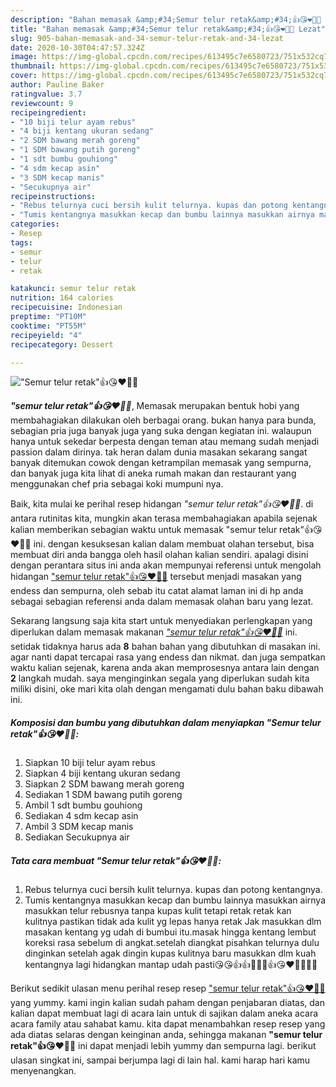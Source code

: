 ```yaml
---
description: "Bahan memasak &amp;#34;Semur telur retak&amp;#34;👍😘❤️👍🏼 Lezat"
title: "Bahan memasak &amp;#34;Semur telur retak&amp;#34;👍😘❤️👍🏼 Lezat"
slug: 905-bahan-memasak-and-34-semur-telur-retak-and-34-lezat
date: 2020-10-30T04:47:57.324Z
image: https://img-global.cpcdn.com/recipes/613495c7e6580723/751x532cq70/semur-telur-retak👍😘❤️👍🏼-foto-resep-utama.jpg
thumbnail: https://img-global.cpcdn.com/recipes/613495c7e6580723/751x532cq70/semur-telur-retak👍😘❤️👍🏼-foto-resep-utama.jpg
cover: https://img-global.cpcdn.com/recipes/613495c7e6580723/751x532cq70/semur-telur-retak👍😘❤️👍🏼-foto-resep-utama.jpg
author: Pauline Baker
ratingvalue: 3.7
reviewcount: 9
recipeingredient:
- "10 biji telur ayam rebus"
- "4 biji kentang ukuran sedang"
- "2 SDM bawang merah goreng"
- "1 SDM bawang putih goreng"
- "1 sdt bumbu gouhiong"
- "4 sdm kecap asin"
- "3 SDM kecap manis"
- "Secukupnya air"
recipeinstructions:
- "Rebus telurnya cuci bersih kulit telurnya. kupas dan potong kentangnya."
- "Tumis kentangnya masukkan kecap dan bumbu lainnya masukkan airnya masukkan telur rebusnya tanpa kupas kulit tetapi retak retak kan kulitnya pastikan tidak ada kulit yg lepas hanya retak Jak masukkan dlm masakan kentang yg udah di bumbui itu.masak hingga kentang lembut koreksi rasa sebelum di angkat.setelah diangkat pisahkan telurnya dulu dinginkan setelah agak dingin kupas kulitnya baru masukkan dlm kuah kentangnya lagi hidangkan mantap udah pasti😘😘👍👍🤭🤭🙏👍😘❤️👍🏼👍🏼"
categories:
- Resep
tags:
- semur
- telur
- retak

katakunci: semur telur retak 
nutrition: 164 calories
recipecuisine: Indonesian
preptime: "PT10M"
cooktime: "PT55M"
recipeyield: "4"
recipecategory: Dessert

---
```



![&#34;Semur telur retak&#34;👍😘❤️👍🏼](https://img-global.cpcdn.com/recipes/613495c7e6580723/751x532cq70/semur-telur-retak👍😘❤️👍🏼-foto-resep-utama.jpg)

<b><i>&#34;semur telur retak&#34;👍😘❤️👍🏼</i></b>, Memasak merupakan bentuk hobi yang membahagiakan dilakukan oleh berbagai orang. bukan hanya para bunda, sebagian pria juga banyak juga yang suka dengan kegiatan ini. walaupun hanya untuk sekedar berpesta dengan teman atau memang sudah menjadi passion dalam dirinya. tak heran dalam dunia masakan sekarang sangat banyak ditemukan cowok dengan ketrampilan memasak yang sempurna, dan banyak juga kita lihat di aneka rumah makan dan restaurant yang menggunakan chef pria sebagai koki mumpuni nya.

Baik, kita mulai ke perihal resep hidangan <i>&#34;semur telur retak&#34;👍😘❤️👍🏼</i>. di antara rutinitas kita, mungkin akan terasa membahagiakan apabila sejenak kalian memberikan sebagian waktu untuk memasak &#34;semur telur retak&#34;👍😘❤️👍🏼 ini. dengan kesuksesan kalian dalam membuat olahan tersebut, bisa membuat diri anda bangga oleh hasil olahan kalian sendiri. apalagi disini dengan perantara situs ini anda akan mempunyai referensi untuk mengolah hidangan <u>&#34;semur telur retak&#34;👍😘❤️👍🏼</u> tersebut menjadi masakan yang endess dan sempurna, oleh sebab itu catat alamat laman ini di hp anda sebagai sebagian referensi anda dalam memasak olahan baru yang lezat.




Sekarang langsung saja kita start untuk menyediakan perlengkapan yang diperlukan dalam memasak makanan <u><i>&#34;semur telur retak&#34;👍😘❤️👍🏼</i></u> ini. setidak tidaknya harus ada <b>8</b> bahan bahan yang dibutuhkan di masakan ini. agar nanti dapat tercapai rasa yang endess dan nikmat. dan juga sempatkan waktu kalian sejenak, karena anda akan memprosesnya antara lain dengan <b>2</b> langkah mudah. saya menginginkan segala yang diperlukan sudah kita miliki disini, oke mari kita olah dengan mengamati dulu bahan baku dibawah ini.

<!--inarticleads1-->

##### Komposisi dan bumbu yang dibutuhkan dalam menyiapkan &#34;Semur telur retak&#34;👍😘❤️👍🏼:

1. Siapkan 10 biji telur ayam rebus
1. Siapkan 4 biji kentang ukuran sedang
1. Siapkan 2 SDM bawang merah goreng
1. Sediakan 1 SDM bawang putih goreng
1. Ambil 1 sdt bumbu gouhiong
1. Sediakan 4 sdm kecap asin
1. Ambil 3 SDM kecap manis
1. Sediakan Secukupnya air




<!--inarticleads2-->

##### Tata cara membuat &#34;Semur telur retak&#34;👍😘❤️👍🏼:

1. Rebus telurnya cuci bersih kulit telurnya. kupas dan potong kentangnya.
1. Tumis kentangnya masukkan kecap dan bumbu lainnya masukkan airnya masukkan telur rebusnya tanpa kupas kulit tetapi retak retak kan kulitnya pastikan tidak ada kulit yg lepas hanya retak Jak masukkan dlm masakan kentang yg udah di bumbui itu.masak hingga kentang lembut koreksi rasa sebelum di angkat.setelah diangkat pisahkan telurnya dulu dinginkan setelah agak dingin kupas kulitnya baru masukkan dlm kuah kentangnya lagi hidangkan mantap udah pasti😘😘👍👍🤭🤭🙏👍😘❤️👍🏼👍🏼




Berikut sedikit ulasan menu perihal resep resep <u>&#34;semur telur retak&#34;👍😘❤️👍🏼</u> yang yummy. kami ingin kalian sudah paham dengan penjabaran diatas, dan kalian dapat membuat lagi di acara lain untuk di sajikan dalam aneka acara acara family atau sahabat kamu. kita dapat menambahkan resep resep yang ada diatas selaras dengan keinginan anda, sehingga makanan <b>&#34;semur telur retak&#34;👍😘❤️👍🏼</b> ini dapat menjadi lebih yummy dan sempurna lagi. berikut ulasan singkat ini, sampai berjumpa lagi di lain hal. kami harap hari kamu menyenangkan.
